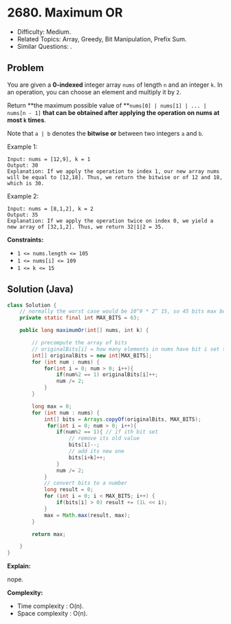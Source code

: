 # 2680. Maximum OR

- Difficulty: Medium.
- Related Topics: Array, Greedy, Bit Manipulation, Prefix Sum.
- Similar Questions: .

## Problem

You are given a **0-indexed** integer array `nums` of length `n` and an integer `k`. In an operation, you can choose an element and multiply it by `2`.

Return **the maximum possible value of **`nums[0] | nums[1] | ... | nums[n - 1]` **that can be obtained after applying the operation on nums at most **`k`** times**.

Note that `a | b` denotes the **bitwise or** between two integers `a` and `b`.

Example 1:

```
Input: nums = [12,9], k = 1
Output: 30
Explanation: If we apply the operation to index 1, our new array nums will be equal to [12,18]. Thus, we return the bitwise or of 12 and 18, which is 30.
```

Example 2:

```
Input: nums = [8,1,2], k = 2
Output: 35
Explanation: If we apply the operation twice on index 0, we yield a new array of [32,1,2]. Thus, we return 32|1|2 = 35.
```

**Constraints:**

- `1 <= nums.length <= 105`
- `1 <= nums[i] <= 109`
- `1 <= k <= 15`

## Solution (Java)

```java
class Solution {
    // normally the worst case would be 10^9 * 2^ 15, so 45 bits max but I put more just in case (so that we can handle any long)
	private static final int MAX_BITS = 63;

    public long maximumOr(int[] nums, int k) {

		// precompute the array of bits
		// originalBits[i] = how many elements in nums have bit i set to one
        int[] originalBits = new int[MAX_BITS];
        for (int num : nums) {
            for(int i = 0; num > 0; i++){
                if(num%2 == 1) originalBits[i]++;
                num /= 2;
            }
        }

        long max = 0;
        for (int num : nums) {
            int[] bits = Arrays.copyOf(originalBits, MAX_BITS);
             for(int i = 0; num > 0; i++){
                if(num%2 == 1){ // if ith bit set
					// remove its old value
                    bits[i]--;
					// add its new one
                    bits[i+k]++;
                }
                num /= 2;
            }
			// convert bits to a number
            long result = 0;
            for (int i = 0; i < MAX_BITS; i++) {
                if(bits[i] > 0) result += (1L << i);
            }
            max = Math.max(result, max);
        }

        return max;

    }
}
```

**Explain:**

nope.

**Complexity:**

- Time complexity : O(n).
- Space complexity : O(n).
